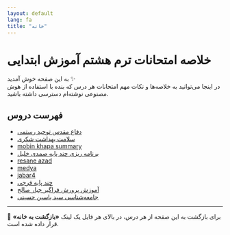 ```yaml
---
layout: default
lang: fa
title: "خانه"
---
```



# خلاصه امتحانات ترم هشتم آموزش ابتدایی

به این صفحه خوش آمدید ✨  
در اینجا می‌توانید به خلاصه‌ها و نکات مهم امتحانات هر درس که بنده با استفاده از هوش مصنوعی نوشته‌ام دسترسی داشته باشید.  

## فهرست دروس

- [دفاع مقدس توحید رستمی](tawhid-holy-defense.md)
- [سلامت بهداشت شکری](salamat-shakari.md)
- [mobin khapa summary](mobin-khapa.md)
- [برنامه ریزی چند پایه صمدی خلیل](mod-khalil.md)
- [resane azad](resane-azad.md)
- [medya](medya.md)
- [jabar4](jabar4.md)
- [چند پایه فرجی](faragi-arya.md)
- [آموزش پرورش فراگیر جبار صالح](jabar-saleh.md)
- [جامعه‌شناسی سید یاسین حسینی](yasin-hosseini.md)

---

📌 برای بازگشت به این صفحه از هر درس، در بالای هر فایل یک لینک **«بازگشت به خانه»** قرار داده شده است.  

